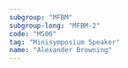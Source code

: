 ```yaml
---
subgroup: "MFBM"
subgroup-long: "MFBM-2"
code: "MS06"
tag: "Minisymposium Speaker"
name: "Alexander Browning"
---
```

